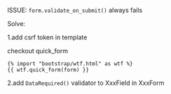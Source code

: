 ISSUE: `form.validate_on_submit()` always fails

Solve:

1.add csrf token in template

checkout quick_form

	{% import "bootstrap/wtf.html" as wtf %}
	{{ wtf.quick_form(form) }}

2.add `DataRequired()` validator to XxxField in XxxForm